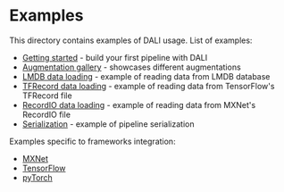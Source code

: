 # Examples

This directory contains examples of DALI usage. List of examples:

- [Getting started](getting%20started.ipynb) - build your first pipeline with DALI
- [Augmentation gallery](augmentation_gallery.ipynb) - showcases different augmentations
- [LMDB data loading](dataloading_lmdb.ipynb) - example of reading data from LMDB database
- [TFRecord data loading](dataloading_tfrecord.ipynb) - example of reading data from TensorFlow's TFRecord file
- [RecordIO data loading](dataloading_recordio.ipynb) - example of reading data from MXNet's RecordIO file
- [Serialization](serialization.ipynb) - example of pipeline serialization

Examples specific to frameworks integration:

- [MXNet](mxnet)
- [TensorFlow](tensorflow)
- [pyTorch](pytorch)
